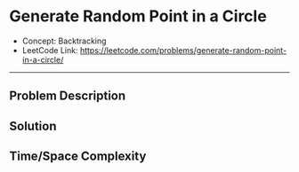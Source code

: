 # Generate Random Point in a Circle

- Concept: Backtracking
- LeetCode Link: https://leetcode.com/problems/generate-random-point-in-a-circle/

---

## Problem Description

## Solution

## Time/Space Complexity

